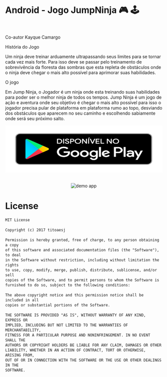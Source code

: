 # Android - Jogo JumpNinja 🎮 🕹

<br/>

Co-autor Kayque Camargo

<p>História do Jogo<p>
<p> Um ninja deve treinar arduamente ultrapassando seus limites para se tornar cada vez mais forte. Para isso deve se passar pelo treinamento de sobrevivência da floresta das sombras que esta repleta de obstáculos onde o ninja deve chegar o mais alto possível para aprimorar suas habilidades. </p>

<p> O jogo </p>
<p> Em Jump Ninja, o Jogador é um ninja onde esta treinando suas habilidades para poder ser o melhor ninja de todos os tempos. Jump Ninja é um jogo de ação e aventura onde seu objetivo é chegar o mais alto possível para isso o jogador precisa pular de plataforma em plataforma rumo ao topo, desviando dos obstáculos que aparecem no seu caminho e escolhendo sabiamente onde será seu próximo salto. </p>

<div align="center">

<p>
  <a href="https://play.google.com/store/apps/details?id=posmobile.br.com.jumpninja" target="_blank">
    <img src="https://github.com/titoaesj/JumpNinja/blob/master/google-play-badge.png" alt="google play" width="546" height="150" />
  </a>
</p>
       
</div>

<br/>

<div align="center">
    <img src="https://github.com/titoaesj/JumpNinja/blob/master/demo.gif" alt="demo app" width="440" height="783"/>
</div>

# License

```
MIT License

Copyright (c) 2017 titoaesj

Permission is hereby granted, free of charge, to any person obtaining a copy
of this software and associated documentation files (the "Software"), to deal
in the Software without restriction, including without limitation the rights
to use, copy, modify, merge, publish, distribute, sublicense, and/or sell
copies of the Software, and to permit persons to whom the Software is
furnished to do so, subject to the following conditions:

The above copyright notice and this permission notice shall be included in all
copies or substantial portions of the Software.

THE SOFTWARE IS PROVIDED "AS IS", WITHOUT WARRANTY OF ANY KIND, EXPRESS OR
IMPLIED, INCLUDING BUT NOT LIMITED TO THE WARRANTIES OF MERCHANTABILITY,
FITNESS FOR A PARTICULAR PURPOSE AND NONINFRINGEMENT. IN NO EVENT SHALL THE
AUTHORS OR COPYRIGHT HOLDERS BE LIABLE FOR ANY CLAIM, DAMAGES OR OTHER
LIABILITY, WHETHER IN AN ACTION OF CONTRACT, TORT OR OTHERWISE, ARISING FROM,
OUT OF OR IN CONNECTION WITH THE SOFTWARE OR THE USE OR OTHER DEALINGS IN THE
SOFTWARE.
```